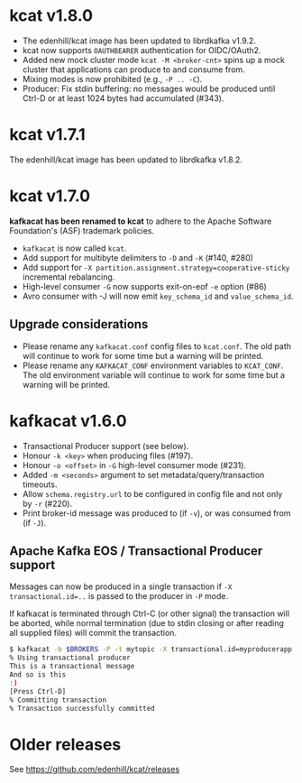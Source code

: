 # kcat v1.8.0

 * The edenhill/kcat image has been updated to librdkafka v1.9.2.
 * kcat now supports `OAUTHBEARER` authentication for OIDC/OAuth2.
 * Added new mock cluster mode
   `kcat -M <broker-cnt>` spins up a mock cluster that applications
   can produce to and consume from.
 * Mixing modes is now prohibited (e.g., `-P .. -C`).
 * Producer: Fix stdin buffering: no messages would be produced
   until Ctrl-D or at least 1024 bytes had accumulated (#343).



# kcat v1.7.1

The edenhill/kcat image has been updated to librdkafka v1.8.2.


# kcat v1.7.0

**kafkacat has been renamed to kcat** to adhere to the
Apache Software Foundation's (ASF) trademark policies.

 * `kafkacat` is now called `kcat`.
 * Add support for multibyte delimiters to `-D` and `-K` (#140, #280)
 * Add support for `-X partition.assignment.strategy=cooperative-sticky` incremental rebalancing.
 * High-level consumer `-G` now supports exit-on-eof `-e` option (#86)
 * Avro consumer with -J will now emit `key_schema_id` and `value_schema_id`.

## Upgrade considerations

 * Please rename any `kafkacat.conf` config files to `kcat.conf`.
   The old path will continue to work for some time but a warning will be
   printed.
 * Please rename any `KAFKACAT_CONF` environment variables to `KCAT_CONF`.
   The old environment variable will continue to work for some time but a
   warning will be printed.



# kafkacat v1.6.0

 * Transactional Producer support (see below).
 * Honour `-k <key>` when producing files (#197).
 * Honour `-o <offset>` in `-G` high-level consumer mode (#231).
 * Added `-m <seconds>` argument to set metadata/query/transaction timeouts.
 * Allow `schema.registry.url` to be configured in config file and
   not only by `-r` (#220).
 * Print broker-id message was produced to (if `-v`),
   or was consumed from (if `-J`).

## Apache Kafka EOS / Transactional Producer support

Messages can now be produced in a single transaction if `-X transactional.id=..`
is passed to the producer in `-P` mode.

If kafkacat is terminated through Ctrl-C (or other signal) the transaction
will be aborted, while normal termination (due to stdin closing or after reading
all supplied files) will commit the transaction.

```bash
$ kafkacat -b $BROKERS -P -t mytopic -X transactional.id=myproducerapp
% Using transactional producer
This is a transactional message
And so is this
:)
[Press Ctrl-D]
% Committing transaction
% Transaction successfully committed
```


# Older releases

See https://github.com/edenhill/kcat/releases
